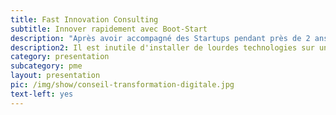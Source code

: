 ```yaml
---
title: Fast Innovation Consulting
subtitle: Innover rapidement avec Boot-Start
description: "Après avoir accompagné des Startups pendant près de 2 ans, nous avons développé la <b>méthode Boot-Start</b> pour les PME ! Nos chefs de projet définissent avec vous un procédé pour développer votre projet innovant de manière simple et pragmatique. Une démarche rationnelle basée sur l'action: <b> Audit / Prototypage / Testing / Développement agile</b>"
description2: Il est inutile d'installer de lourdes technologies sur un simple site web qui n'aspire pas à évoluer. A l'inverse, nous recevons parfois des entreprises pour qui une agence web  ou un indépendant a bricolé une plateforme limitée techniquement alors qu'elle nécessitait un back-end puissant et évolutif. <b>L'accompagnement est élémentaire</b>, nos docteurs en IT et chefs de projet se déplacent régulièrement chez des grands comptes et PME afin d'effectuer <b>une mission d'audit et accompagnement</b>.
category: presentation
subcategory: pme
layout: presentation
pic: /img/show/conseil-transformation-digitale.jpg
text-left: yes
---
```

